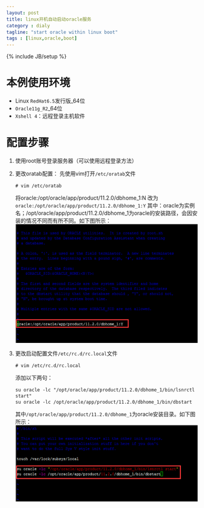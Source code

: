 ```yaml
---
layout: post
title: linux开机自动启动oracle服务
category : dialy
tagline: "start oracle within linux boot"
tags : [linux,oracle,boot]
---
```

{% include JB/setup %}

# 本例使用环境
- Linux `RedHat6.5`发行版_64位
- `Oracle11g_R2`_64位
- `Xshell 4`：远程登录主机软件

# 配置步骤

1. 使用root账号登录服务器（可以使用远程登录方法）

2. 更改oratab配置：
先使用vim打开`/etc/oratab`文件
	```shell
	# vim /etc/oratab
	```
	将oracle:/opt/oracle/app/product/11.2.0/dbhome_1:N 改为`oracle:/opt/oracle/app/product/11.2.0/dbhome_1:Y`
	其中：oracle为实例名；/opt/oracle/app/product/11.2.0/dbhome_1为oracle的安装路径，会因安装的情况不同而有所不同。如下图所示：
	![01-05-01-oratab](../images/01-05-01-oratab.png)

3. 更改启动配置文件`/etc/rc.d/rc.local`文件
	```shell
	# vim /etc/rc.d/rc.local
	```
	添加以下两句：
	```shell
	su oracle -lc "/opt/oracle/app/product/11.2.0/dbhome_1/bin/lsnrctl start"
	su oracle -lc /opt/oracle/app/product/11.2.0/dbhome_1/bin/dbstart
	```
	其中`/opt/oracle/app/product/11.2.0/dbhome_1`为oracle安装目录。如下图所示：
	![01-05-02-rc.local](../images/01-05-02-rc.local.png)